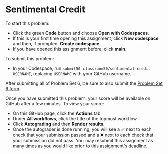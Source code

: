 # Sentimental Credit

To start this problem:

* Click the green **Code** button and choose **Open with Codespaces**.
* If this is your first time opening this assignment, click **New codespace** and then, if prompted, **Create codespace**.
* If you have opened this assignment before, click **main**.

To submit this problem:

* In your Codespace, run `submit50 classroom50/sentimental-credit USERNAME`, replacing `USERNAME` with your GitHub username.

After submitting all of Problem Set 6, be sure to also submit the [Problem Set 6 form](https://forms.cs50.io/d2943942-3621-4661-998a-e7ecc4a31ba6).

Once you have submitted this problem, your score will be available on GitHub after a few minutes. To view your score:

* On this GitHub page, click the **Actions** tab.
* Under **All workflows**, click the title of the topmost workflow.
* Click **Autograding** and then **Render results**.
* Once the autograder is done running, you will see a ✅ next to each check that your submission passed and a ❌ next to each check that your submission did not pass. You may resubmit this assignment as many times as you would like prior to this assignment's deadline.
